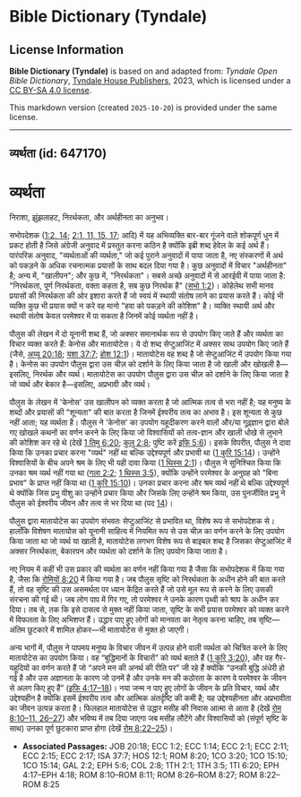 # Bible Dictionary (Tyndale)

## License Information

**Bible Dictionary (Tyndale)** is based on and adapted from: _Tyndale Open Bible Dictionary_, [Tyndale House Publishers](https://tyndaleopenresources.com/), 2023, which is licensed under a [CC BY-SA 4.0 license](https://creativecommons.org/licenses/by-sa/4.0/legalcode.en).

This markdown version (created `2025-10-20`) is provided under the same license.



--------------------------------

## व्यर्थता (id: 647170)

**व्यर्थता**
============

निराशा, झुंझलाहट, निरर्थकता, और अर्थहीनता का अनुभव।

सभोपदेशक ([1:2, 14](https://ref.ly/Eccl1:2,Eccl1:14); [2:1, 11, 15, 17](https://ref.ly/Eccl2:1,Eccl2:11,Eccl2:15,Eccl2:17); आदि) में यह अभिव्यक्ति बार\-बार गूंजने वाले शोकपूर्ण धुन में प्रकट होती है जिसे अंग्रेजी अनुवाद में प्रस्तुत करना कठिन है क्योंकि इब्री शब्द हेवेल के कई अर्थ हैं। पारंपरिक अनुवाद, "व्यर्थताओं की व्यर्थता," जो कई पुराने अनुवादों में पाया जाता है, नए संस्करणों में अर्थ को पकड़ने के अधिक रचनात्मक प्रयासों के साथ बदल दिया गया है। कुछ अनुवादों में विचार "अर्थहीनता" है; अन्य में, "खालीपन"; और कुछ में, "निरर्थकता"। सबसे अच्छे अनुवादों में से आरईवी में पाया जाता है: "निरर्थकता, पूर्ण निरर्थकता, वक्ता कहता है, सब कुछ निरर्थक है" ([सभो 1:2](https://ref.ly/Eccl1:2))। कोहेलेथ सभी मानव प्रयासों की निरर्थकता की ओर इशारा करते हैं जो स्वयं में स्थायी संतोष लाने का प्रयास करते हैं। कोई भी व्यक्ति कुछ भी प्रयास क्यों न करे वह मानो "हवा को पकड़ने की कोशिश" है। व्यक्ति स्थायी अर्थ और स्थायी संतोष केवल परमेश्वर में पा सकता है जिनमें कोई व्यर्थता नहीं है।

पौलुस की लेखन में दो यूनानी शब्द हैं, जो अक्सर समानार्थक रूप से उपयोग किए जाते हैं और व्यर्थता का विचार व्यक्त करते हैं: केनोस और मातायोटेस। ये दो शब्द सेप्टुआजिंट में अक्सर साथ उपयोग किए जाते हैं (जैसे, [अय्यू 20:18](https://ref.ly/Job20:18); [यशा 37:7](https://ref.ly/Isa37:7); [होश 12:1](https://ref.ly/Hos12:1))। मातायोटेस वह शब्द है जो सेप्टुआजिंट में उपयोग किया गया है। केनोस का उपयोग पौलुस द्वारा उस चीज़ को दर्शाने के लिए किया जाता है जो खाली और खोखली है—इसलिए, निरर्थक और व्यर्थ। मातायोटेस का उपयोग पौलुस द्वारा उस चीज़ को दर्शाने के लिए किया जाता है जो व्यर्थ और बेकार है—इसलिए, अप्रभावी और व्यर्थ।

पौलुस के लेखन में 'केनोस' उस खालीपन को व्यक्त करता है जो आत्मिक तत्व से भरा नहीं है; यह मनुष्य के शब्दों और प्रयासों की "शून्यता" की बात करता है जिनमें ईश्वरीय तत्व का अभाव है। इस शून्यता से कुछ नहीं आता; यह व्यर्थता है। पौलुस ने 'केनोस' का उपयोग यहूदीकरण करने वालों और/या गूढ़्ज्ञान द्वारा बोले गए खोखले कथनों का वर्णन करने के लिए किया जो विश्वासियों को तत्व\-ज्ञान और खाली धोखे से लुभाने की कोशिश कर रहे थे (देखें [1 तिमु 6:20](https://ref.ly/1Tim6:20); [कुलु 2:8](https://ref.ly/Col2:8); पुष्टि करें [इफि 5:6](https://ref.ly/Eph5:6))। इसके विपरीत, पौलुस ने दावा किया कि उनका प्रचार करना "व्यर्थ" नहीं था बल्कि उद्देश्यपूर्ण और प्रभावी था ([1 कुरि 15:14](https://ref.ly/1Cor15:14))। उन्होंने विश्वासियों के बीच अपने श्रम के लिए भी यही दावा किया ([1 थिस्स 2:1](https://ref.ly/1Thess2:1))। पौलुस ने सुनिश्चित किया कि उनका श्रम व्यर्थ नहीं गया था ([गला 2:2](https://ref.ly/Gal2:2); [1 थिस्स 3:5](https://ref.ly/1Thess3:5)), क्योंकि उन्होंने परमेश्वर के अनुग्रह को "बिना प्रभाव" के प्राप्त नहीं किया था ([1 कुरि 15:10](https://ref.ly/1Cor15:10))। उनका प्रचार करना और श्रम व्यर्थ नहीं थे बल्कि उद्देश्यपूर्ण थे क्योंकि जिस प्रभु यीशु का उन्होंने प्रचार किया और जिसके लिए उन्होंने श्रम किया, उस पुनर्जीवित प्रभु ने पौलुस को ईश्वरीय जीवन और तत्व से भर दिया था (पद [14](https://ref.ly/1Cor15:14))।

पौलुस द्वारा मातायोटेस का उपयोग संभवतः सेप्टुआजिंट से प्रभावित था, विशेष रूप से सभोपदेशक से। हालाँकि विशेषण मातायोस को यूनानी साहित्य में नियमित रूप से उस चीज़ का वर्णन करने के लिए उपयोग किया जाता था जो व्यर्थ या खाली है, मातायोटेस लगभग विशेष रूप से बाइबल शब्द है जिसका सेप्टुआजिंट में अक्सर निरर्थकता, बेकारपन और व्यर्थता को दर्शाने के लिए उपयोग किया जाता है।

नए नियम में कहीं भी उस प्रकार की व्यर्थता का वर्णन नहीं किया गया है जैसा कि सभोपदेशक में किया गया है, जैसा कि [रोमियों 8:20](https://ref.ly/Rom8:20) में किया गया है। जब पौलुस सृष्टि को निरर्थकता के अधीन होने की बात करते हैं, तो वह सृष्टि की उस असमर्थता पर ध्यान केंद्रित करते हैं जो उसे मूल रूप से करने के लिए उसकी संरचना की गई थी। जब लोग पाप में गिर गए, तो परमेश्वर ने उनके कारण पृथ्वी को श्राप के अधीन कर दिया। तब से, तक कि इसे दासत्व से मुक्त नहीं किया जाता, सृष्टि के सभी प्रयास परमेश्वर को व्यक्त करने में विफलता के लिए अभिशप्त हैं। उद्धार पाए हुए लोगों को मानवता का नेतृत्व करना चाहिए, तब सृष्टि—अंतिम छुटकारे में शामिल होकर—भी मातायोटेस से मुक्त हो जाएगी।

अन्य भागों में, पौलुस ने पापमय मनुष्य के विचार जीवन में उत्पन्न होने वाली व्यर्थता को चित्रित करने के लिए मातायोटेस का उपयोग किया। वह “बुद्धिमानों के विचारों” को व्यर्थ बताते हैं ([1 कुरि 3:20](https://ref.ly/1Cor3:20)), और वह गैर\-यहूदियों का वर्णन करते हैं जो “अपने मन की अनर्थ की रीति पर” जी रहे हैं क्योंकि “उनकी बुद्धि अंधेरी हो गई है और उस अज्ञानता के कारण जो उनमें है और उनके मन की कठोरता के कारण वे परमेश्वर के जीवन से अलग किए हुए हैं” ([इफि 4:17–18](https://ref.ly/Eph4:17-Eph4:18))। नया जन्म न पाए हुए लोगों के जीवन के प्रति विचार, व्यर्थ और उद्देश्यहीन है क्योंकि इसमें ईश्वरीय तत्व और आत्मिक अंतर्दृष्टि की कमी है; यह उद्देश्यहीनता और अप्रभावीता का जीवन उत्पन्न करता है। फिलहाल मातायोटेस से उद्धार मसीह की निवास आत्मा से आता है (देखें [रोम 8:10–11, 26–27](https://ref.ly/Rom8:10-Rom8:11,Rom8:26-Rom8:27)) और भविष्य में तब दिया जाएगा जब मसीह लौटेंगे और विश्वासियों को (संपूर्ण सृष्टि के साथ) उनका पूर्ण छुटकारा प्राप्त होगा (देखें [रोम 8:22–25](https://ref.ly/Rom8:22-Rom8:25))।

* **Associated Passages:** JOB 20:18; ECC 1:2; ECC 1:14; ECC 2:1; ECC 2:11; ECC 2:15; ECC 2:17; ISA 37:7; HOS 12:1; ROM 8:20; 1CO 3:20; 1CO 15:10; 1CO 15:14; GAL 2:2; EPH 5:6; COL 2:8; 1TH 2:1; 1TH 3:5; 1TI 6:20; EPH 4:17–EPH 4:18; ROM 8:10–ROM 8:11; ROM 8:26–ROM 8:27; ROM 8:22–ROM 8:25


